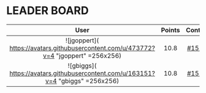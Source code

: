 
# **LEADER BOARD**

| **User** | **Points** | **Contributions** |
| :-------: | :------: | :-------: |
| ![jgoppert]( https://avatars.githubusercontent.com/u/473772?v=4 "jgoppert" =256x256)  | 10.8  | [#1513 +10.8](https://github.com/gazebosim/gazebo_test_cases/issues/1513#issuecomment-3222312639)  |
| ![gbiggs]( https://avatars.githubusercontent.com/u/163151?v=4 "gbiggs" =256x256)  | 10.8  | [#1513 +10.8](https://github.com/gazebosim/gazebo_test_cases/issues/1513#issuecomment-3222437048)  |

